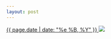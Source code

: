 ```yaml
---
layout: post
---
```


<p>
  <a href="/40">
    <time>{{ page.date | date: "%e %B, %Y" }}</time>
  </a>
  <a href="/40"><img src="{{ site.assets_url }}/40.jpg"/></a>
</p>
